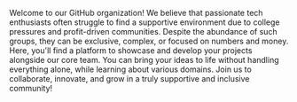 Welcome to our GitHub organization! We believe that passionate tech enthusiasts often struggle to find a supportive environment due to college pressures and profit-driven communities. Despite the abundance of such groups, they can be exclusive, complex, or focused on numbers and money. Here, you'll find a platform to showcase and develop your projects alongside our core team. You can bring your ideas to life without handling everything alone, while learning about various domains. Join us to collaborate, innovate, and grow in a truly supportive and inclusive community!


